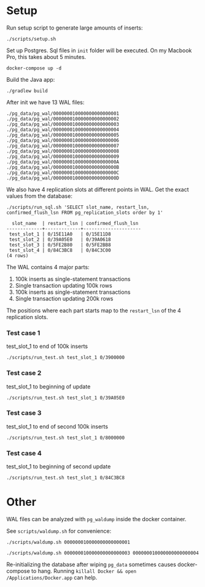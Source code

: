# Setup
Run setup script to generate large amounts of inserts:
```shell
./scripts/setup.sh
```

Set up Postgres. Sql files in `init` folder will be executed. On my Macbook Pro, this takes about 5 minutes. 
```shell
docker-compose up -d
```

Build the Java app:
```shell
./gradlew build
```

After init we have 13 WAL files:

```
./pg_data/pg_wal/000000010000000000000001
./pg_data/pg_wal/000000010000000000000002
./pg_data/pg_wal/000000010000000000000003
./pg_data/pg_wal/000000010000000000000004
./pg_data/pg_wal/000000010000000000000005
./pg_data/pg_wal/000000010000000000000006
./pg_data/pg_wal/000000010000000000000007
./pg_data/pg_wal/000000010000000000000008
./pg_data/pg_wal/000000010000000000000009
./pg_data/pg_wal/00000001000000000000000A
./pg_data/pg_wal/00000001000000000000000B
./pg_data/pg_wal/00000001000000000000000C
./pg_data/pg_wal/00000001000000000000000D
```

We also have 4 replication slots at different points in WAL. Get the exact values from the database:
```shell
./scripts/run_sql.sh 'SELECT slot_name, restart_lsn, confirmed_flush_lsn FROM pg_replication_slots order by 1'

  slot_name  | restart_lsn | confirmed_flush_lsn 
-------------+-------------+---------------------
 test_slot_1 | 0/15E11A0   | 0/15E11D8
 test_slot_2 | 0/39A05E0   | 0/39A0618
 test_slot_3 | 0/5FE2B80   | 0/5FE2BB8
 test_slot_4 | 0/84C3BC8   | 0/84C3C00
(4 rows)
```

The WAL contains 4 major parts:
1. 100k inserts as single-statement transactions
2. Single transaction updating 100k rows
3. 100k inserts as single-statement transactions
4. Single transaction updating 200k rows

The positions where each part starts map to the `restart_lsn` of the 4 replication slots.

### Test case 1
test_slot_1 to end of 100k inserts
```shell
./scripts/run_test.sh test_slot_1 0/3900000
```
### Test case 2
test_slot_1 to beginning of update
```shell
./scripts/run_test.sh test_slot_1 0/39A05E0
```
### Test case 3
test_slot_1 to end of second 100k inserts
```shell
./scripts/run_test.sh test_slot_1 0/8000000
```
### Test case 4
test_slot_1 to beginning of second update
```shell
./scripts/run_test.sh test_slot_1 0/84C3BC8
```

# Other
WAL files can be analyzed with `pg_waldump` inside the docker container.

See `scripts/waldump.sh` for convenience:
```shell
./scripts/waldump.sh 000000010000000000000001
```
```shell
./scripts/waldump.sh 000000010000000000000003 000000010000000000000004
```

Re-initializing the database after wiping `pg_data` sometimes causes docker-compose to hang.
Running `killall Docker && open /Applications/Docker.app` can help.